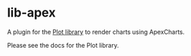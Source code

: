 # lib-apex

A plugin for the [Plot library](https://github.com/data-forge-notebook/plot) to render charts using ApexCharts.

Please see the docs for the Plot library.